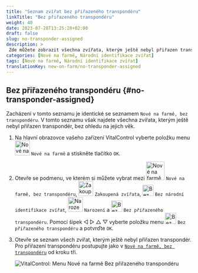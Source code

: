 ```yaml
---
title: "Seznam zvířat bez přiřazeného transpondéru"
linkTitle: "Bez přiřazeného transpondéru"
weight: 40
date: 2023-07-28T13:25:28+02:00
draft: false
slug: no-transponder-assigned
description: >
 Zde můžete zobrazit všechna zvířata, kterým ještě nebyl přiřazen transpondér, a přiřadit jim transpondér.
categories: [Nové na farmě, Národní identifikace zvířat]
tags: [Nové na farmě, Národní identifikace zvířat]
translationKey: new-on-farm/no-transponder-assigned
---
```

## Bez přiřazeného transpondéru {#no-transponder-assigned}

Zacházení v tomto seznamu je identické se seznamem `Nové na farmě, bez transpondéru`. V tomto seznamu však najdete všechna zvířata, kterým ještě nebyl přiřazen transpondér, bez ohledu na jejich věk.

1. Na hlavní obrazovce vašeho zařízení VitalControl vyberte položku menu <img src="/icons/main/new-on-farm.svg" width="40" align="bottom" alt="Nové na farmě" /> `Nové na farmě` a stiskněte tlačítko `OK`.

2. Otevře se podmenu, ve kterém si můžete vybrat mezi <img src="/icons/registration/new-on-farm-no-transponder.svg" width="50" align="bottom" alt="Nové na farmě, bez transpondéru" /> `Nové na farmě, bez transpondéru`, <img src="/icons/main/new-on-farm.svg" width="40" align="bottom" alt="Zakoupená zvířata" /> `Zakoupená zvířata`, <img src="/icons/registration/no-eartag-number.svg" width="30" align="bottom" alt="Bez národní identifikace zvířat" /> `Bez národní identifikace zvířat`, <img src="/icons/main/births.svg" width="40" align="bottom" alt="Narození" /> `Narození` a <img src="/icons/registration/no-transponder.svg" width="30" align="bottom" alt="Bez přiřazeného transpondéru" /> `Bez přiřazeného transpondéru`. Pomocí šipek ◁ ▷ △ ▽ vyberte položku menu <img src="/icons/registration/no-transponder.svg" width="30" align="bottom" alt="Bez přiřazeného transpondéru" /> `Bez přiřazeného transpondéru` a potvrďte `OK`.

3. Otevře se seznam všech zvířat, kterým ještě nebyl přiřazen transpondér. Pro přiřazení transpondéru postupujte jako v [`Nové na farmě, bez transpondéru`](../new-no-transponder/#new-on-farm-no-transponder) od kroku tři.

    ![VitalControl: Menu Nové na farmě Bez přiřazeného transpondéru](../images/notransponder2.png "Bez přiřazeného transpondéru")


